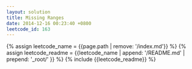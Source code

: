 ```yaml
---
layout: solution
title: Missing Ranges
date: 2014-12-16 00:23:40 +0800
leetcode_id: 163
---
```

{% assign leetcode_name = {{page.path | remove: '/index.md'}}  %}
{% assign leetcode_readme = {{leetcode_name | append: '/README.md' | prepend: '_root/' }}  %}
{% include {{leetcode_readme}} %}
